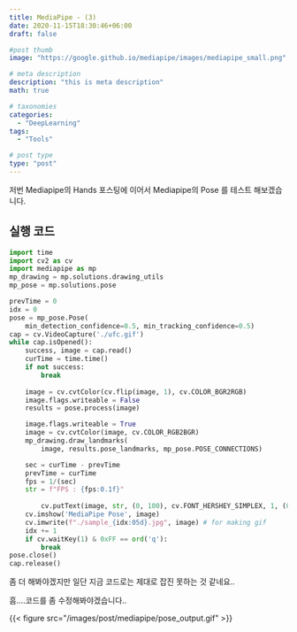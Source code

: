 ```yaml
---
title: MediaPipe - (3)
date: 2020-11-15T18:30:46+06:00
draft: false

#post thumb
image: "https://google.github.io/mediapipe/images/mediapipe_small.png"

# meta description
description: "this is meta description"
math: true

# taxonomies
categories:
  - "DeepLearning"
tags:
  - "Tools"

# post type
type: "post"
---
```


저번 Mediapipe의 Hands 포스팅에 이어서 Mediapipe의 Pose 를 테스트 해보겠습니다. 

## 실행 코드

```python
import time
import cv2 as cv
import mediapipe as mp
mp_drawing = mp.solutions.drawing_utils
mp_pose = mp.solutions.pose

prevTime = 0
idx = 0
pose = mp_pose.Pose(
    min_detection_confidence=0.5, min_tracking_confidence=0.5)
cap = cv.VideoCapture('./ufc.gif')
while cap.isOpened():
    success, image = cap.read()
    curTime = time.time()
    if not success:
        break
    
    image = cv.cvtColor(cv.flip(image, 1), cv.COLOR_BGR2RGB)
    image.flags.writeable = False
    results = pose.process(image)

    image.flags.writeable = True
    image = cv.cvtColor(image, cv.COLOR_RGB2BGR)
    mp_drawing.draw_landmarks(
        image, results.pose_landmarks, mp_pose.POSE_CONNECTIONS)

    sec = curTime - prevTime
    prevTime = curTime
    fps = 1/(sec)
    str = f"FPS : {fps:0.1f}"
    
		cv.putText(image, str, (0, 100), cv.FONT_HERSHEY_SIMPLEX, 1, (0, 255, 0))
    cv.imshow('MediaPipe Pose', image)
    cv.imwrite(f"./sample_{idx:05d}.jpg", image) # for making gif
    idx += 1
    if cv.waitKey(1) & 0xFF == ord('q'):
        break
pose.close()
cap.release()
```

좀 더 해봐야겠지만 일단 지금 코드로는 제대로 잡진 못하는 것 같네요..

흠....코드를 좀 수정해봐야겠습니다..

{{< figure src="/images/post/mediapipe/pose_output.gif" >}}


